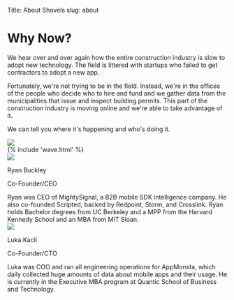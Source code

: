 Title: About Shovels
slug: about

<div class="pt-24">
  <div class="container px-3 mx-auto flex flex-wrap flex-col md:flex-row items-center">
    <!--Left Col-->
    <div class="w-full lg:w-2/5 justify-center items-start text-center md:text-left text-slate-700 lg:pr-5">
      <p class="uppercase tracking-loose w-full"></p>
      <h1 class="my-4 text-5xl font-bold leading-tight">
        Why Now?
      </h1>
      <p class="leading-normal text-2xl mb-8">
      We hear over and over again how the entire construction industry is slow to adopt new
      technology. The field is littered with startups who failed to get contractors to adopt a
      new app.
      </p>
      <p class="leading-normal text-2xl mb-8">
      Fortunately, we're not trying to be in the field. Instead, we're in the offices of the
      people who decide who to hire and fund and we gather data from the municipalities that
      issue and inspect building permits. This part of the construction industry is moving
      online and we're able to take advantage of it.
      </p>
      <p class="leading-normal text-2xl mb-8">
      We can tell you where it's happening and who's doing it.
      </p>
    </div>
    <!--Right Col-->
    <div class="hidden lg:block w-full lg:w-3/5 py-20">
      <img class="w-3/4 lg:w-3/5 z-50" src="/theme/images/hero.png" />
    </div>
  </div>
</div>
{% include 'wave.html' %}
<section class="bg-white py-8">
  <div class="container mx-auto flex flex-wrap pt-4 pb-12">
    <div class="w-full lg:w-1/3 p-6 flex flex-col flex-grow flex-shrink">
      <div class="flex-1 py-4 bg-neutral-100 rounded-lg overflow-hidden shadow">
        <div class="flex flex-wrap no-underline hover:no-underline">
          <div class="w-full text-xl text-gray-800 px-6">
            <div class="container mx-auto flex flex-wrap pt-4 pb-12">
              <div class="w-full md:w-1/3 p-6 flex-col flex-grow flex-shrink">
                <img src="/theme/images/ryan.jpeg" class="p-16 rounded-full">
                <p class="text-center font-bold">Ryan Buckley</p>
                <p class="text-center">Co-Founder/CEO</p>
              </div>
              <div class="w-full md:w-1/3 pt-8 lg:pt-16 pr-8 flex flex-col flex-grow flex-shrink leading-relaxed text-gray-700 text-center lg:text-left">
                Ryan was CEO of MightySignal, a B2B mobile SDK intelligence company.
                He also co-founded Scripted, backed by Redpoint, Storm, and Crosslink.
                Ryan holds Bachelor degrees from UC Berkeley and a MPP from the Harvard
                Kennedy School and an MBA from MIT Sloan.
              </div>
            </div>
          </div>
        </div>
      </div>
    </div>
    <div class="w-full lg:w-1/3 p-6 flex flex-col flex-grow flex-shrink">
      <div class="flex-1 py-4 bg-neutral-100 rounded-lg overflow-hidden shadow">
        <div class="flex flex-wrap no-underline hover:no-underline">
          <div class="w-full text-xl text-gray-800 px-6">
            <div class="container mx-auto flex flex-wrap pt-4 pb-12">
              <div class="w-full md:w-1/3 p-6 flex-col flex-grow flex-shrink">
                <img src="/theme/images/luka.jpeg" class="p-16 rounded-full">
                <p class="text-center font-bold">Luka Kacil</p>
                <p class="text-center">Co-Founder/CTO</p>
              </div>
              <div class="w-full md:w-1/3 pt-8 lg:pt-16 pr-8 flex flex-col flex-grow flex-shrink leading-relaxed text-gray-700 text-center lg:text-left">
                Luka was COO and ran all engineering operations for AppMonsta, which daily
                collected huge amounts of data about mobile apps and their usage. He is
                currently in the Executive MBA program at Quantic School of Business and
                Technology.
              </div>
            </div>
          </div>
        </div>
      </div>
    </div>
  </div>
</section>